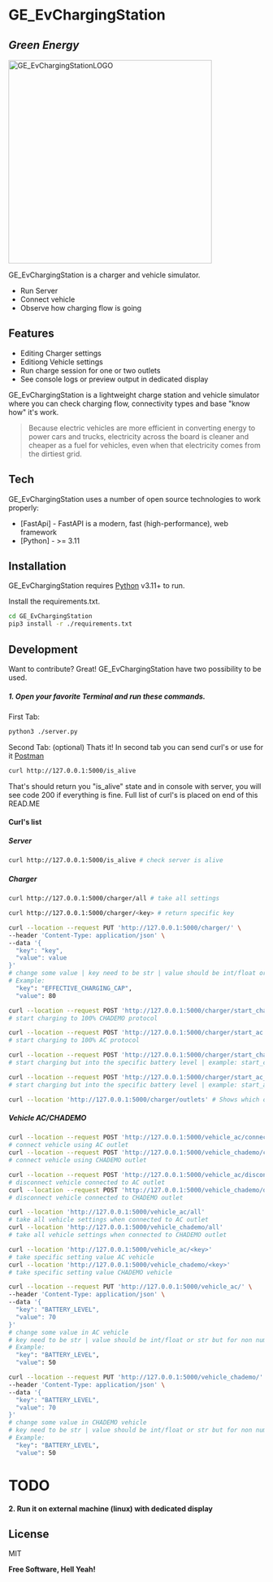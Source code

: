 # GE_EvChargingStation
## _Green Energy_
<img width="400" alt="GE_EvChargingStationLOGO" src="https://github.com/Majkel-code/GE_EvChargingStation/assets/13604347/87375e99-55ee-42f9-8804-9eea7257b730">



GE_EvChargingStation is a charger and vehicle simulator.

- Run Server
- Connect vehicle
- Observe how charging flow is going

## Features

- Editing Charger settings
- Editiong Vehicle settings
- Run charge session for one or two outlets
- See console logs or preview output in dedicated display

GE_EvChargingStation is a lightweight charge station and vehicle simulator
where you can check charging flow, connectivity types and base "know how" it's work.

> Because electric vehicles are more efficient in converting energy to power cars and trucks,
> electricity across the board is cleaner and cheaper as a fuel for vehicles,
> even when that electricity comes from the dirtiest grid.


## Tech

GE_EvChargingStation uses a number of open source technologies to work properly:

- [FastApi] - FastAPI is a modern, fast (high-performance), web framework
- [Python] -  >= 3.11

## Installation

GE_EvChargingStation requires [Python](https://www.python.org/) v3.11+ to run.

Install the requirements.txt.

```sh
cd GE_EvChargingStation
pip3 install -r ./requirements.txt
```

## Development

Want to contribute? Great!
GE_EvChargingStation have two possibility to be used.
##### 1. Open your favorite Terminal and run these commands.

First Tab:

```sh
python3 ./server.py
```

Second Tab: (optional)
Thats it! In second tab you can send curl's or use for it  [Postman](https://www.postman.com/)

```sh
curl http://127.0.0.1:5000/is_alive
```
That's should return you "is_alive" state and in console with server, you will see code 200 if everything is fine.
Full list of curl's is placed on end of this READ.ME

#### Curl's list
##### Server
```sh
curl http://127.0.0.1:5000/is_alive # check server is alive
```
##### Charger
```sh
curl http://127.0.0.1:5000/charger/all # take all settings
```
```sh
curl http://127.0.0.1:5000/charger/<key> # return specific key
```
```sh
curl --location --request PUT 'http://127.0.0.1:5000/charger/' \
--header 'Content-Type: application/json' \
--data '{
  "key": "key",
  "value": value
}'
# change some value | key need to be str | value should be int/float or str but for non numeric value
# Example:
  "key": "EFFECTIVE_CHARGING_CAP",
  "value": 80
```
```sh
curl --location --request POST 'http://127.0.0.1:5000/charger/start_chademo'
# start charging to 100% CHADEMO protocol
```
```sh
curl --location --request POST 'http://127.0.0.1:5000/charger/start_ac'
# start charging to 100% AC protocol
```
```sh
curl --location --request POST 'http://127.0.0.1:5000/charger/start_chademo_<num>'
# start charging but into the specific battery level | example: start_chademo_80
```
```sh
curl --location --request POST 'http://127.0.0.1:5000/charger/start_ac_80'
# start charging but into the specific battery level | example: start_ac_80
```
```sh
curl --location 'http://127.0.0.1:5000/charger/outlets' # Shows which outlet are using for now
```

##### Vehicle AC/CHADEMO
```sh
curl --location --request POST 'http://127.0.0.1:5000/vehicle_ac/connect'
# connect vehicle using AC outlet
curl --location --request POST 'http://127.0.0.1:5000/vehicle_chademo/connect'
# connect vehicle using CHADEMO outlet
```
```sh
curl --location --request POST 'http://127.0.0.1:5000/vehicle_ac/disconnect'
# disconnect vehicle connected to AC outlet
curl --location --request POST 'http://127.0.0.1:5000/vehicle_chademo/disconnect'
# disconnect vehicle connected to CHADEMO outlet
```
```sh
curl --location 'http://127.0.0.1:5000/vehicle_ac/all'
# take all vehicle settings when connected to AC outlet
curl --location 'http://127.0.0.1:5000/vehicle_chademo/all'
# take all vehicle settings when connected to CHADEMO outlet
```
```sh
curl --location 'http://127.0.0.1:5000/vehicle_ac/<key>'
# take specific setting value AC vehicle
curl --location 'http://127.0.0.1:5000/vehicle_chademo/<key>'
# take specific setting value CHADEMO vehicle
```
```sh
curl --location --request PUT 'http://127.0.0.1:5000/vehicle_ac/' \
--header 'Content-Type: application/json' \
--data '{
  "key": "BATTERY_LEVEL",
  "value": 70
}'
# change some value in AC vehicle
# key need to be str | value should be int/float or str but for non numeric value
# Example:
  "key": "BATTERY_LEVEL",
  "value": 50
```
```sh
curl --location --request PUT 'http://127.0.0.1:5000/vehicle_chademo/' \
--header 'Content-Type: application/json' \
--data '{
  "key": "BATTERY_LEVEL",
  "value": 70
}'
# change some value in CHADEMO vehicle
# key need to be str | value should be int/float or str but for non numeric value
# Example:
  "key": "BATTERY_LEVEL",
  "value": 50
```
# TODO
#### 2. Run it on external machine (linux) with dedicated display
## License

MIT

**Free Software, Hell Yeah!**

